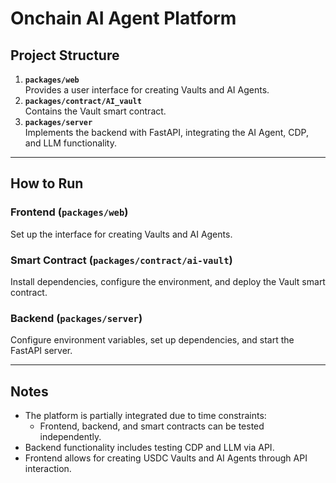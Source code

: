 # Onchain AI Agent Platform

## Project Structure
1. **`packages/web`**  
   Provides a user interface for creating Vaults and AI Agents.
2. **`packages/contract/AI_vault`**  
   Contains the Vault smart contract.
3. **`packages/server`**  
   Implements the backend with FastAPI, integrating the AI Agent, CDP, and LLM functionality.

---

## How to Run

### Frontend (`packages/web`)  
Set up the interface for creating Vaults and AI Agents.

### Smart Contract (`packages/contract/ai-vault`)  
Install dependencies, configure the environment, and deploy the Vault smart contract.

### Backend (`packages/server`)  
Configure environment variables, set up dependencies, and start the FastAPI server.

---

## Notes
- The platform is partially integrated due to time constraints:
  - Frontend, backend, and smart contracts can be tested independently.
- Backend functionality includes testing CDP and LLM via API.
- Frontend allows for creating USDC Vaults and AI Agents through API interaction.
